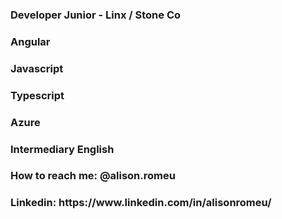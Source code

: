 <h3>Developer Junior - Linx / Stone Co </h3>
<h3>Angular</h3>
<h3>Javascript</h3>
<h3>Typescript</h3>
<h3>Azure</h3>

<h3>Intermediary English</h3>

<h3>How to reach me: @alison.romeu</h3>

<h3>Linkedin: https://www.linkedin.com/in/alisonromeu/</h3>
